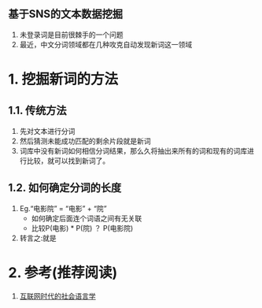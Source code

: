 基于SNS的文本数据挖掘
---
1. 未登录词是目前很棘手的一个问题
2. 最近，中文分词领域都在几种攻克自动发现新词这一领域

# 1. 挖掘新词的方法

## 1.1. 传统方法
1. 先对文本进行分词
2. 然后猜测未能成功匹配的剩余片段就是新词
3. 词库中没有新词如何相信分词结果，那么久将抽出来所有的词和现有的词库进行比较，就可以找到新词了。

## 1.2. 如何确定分词的长度
1. Eg.“电影院” = “电影” + “院”
    + 如何确定后面连个词语之间有无关联
    + 比较P(电影) * P(院) ？ P(电影院)
2. 转言之:就是

# 2. 参考(推荐阅读)
1. <a href = "http://www.matrix67.com/blog/archives/5044">互联网时代的社会语言学</a>